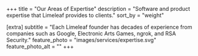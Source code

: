 +++
title = "Our Areas of Expertise"
description = "Software and product expertise that Limeleaf provides to clients."
sort_by = "weight"

[extra]
subtitle = "Each Limeleaf founder has decades of experience from companies such as Google, Electronic Arts Games, ngrok, and RSA Security."
feature_photo = "images/services/expertise.svg"
feature_photo_alt = ""
+++
